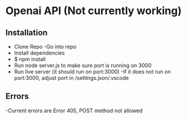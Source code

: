 # Openai API (Not currently working)
## Installation
- Clone Repo
-Go into repo
- Install dependencies
- $ npm install
- Run node server.js to make sure port is running on 3000
- Run live server (it should run on port:3000)
  -If it does not run on port:3000, adjust port in /settings.json/.vscode
## Errors
-Current errors are Error 405, POST method not allowed 
